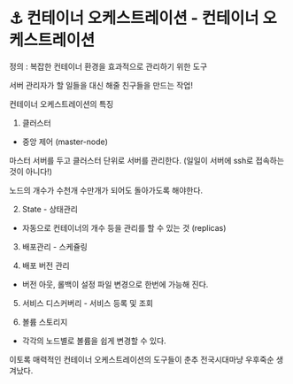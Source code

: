 # ⚓️ 컨테이너 오케스트레이션 - 컨테이너 오케스트레이션


정의 : 복잡한 컨테이너 환경을 효과적으로 관리하기 위한 도구


서버 관리자가 할 일들을 대신 해줄 친구들을 만드는 작업!

컨테이너 오케스트레이션의 특징

1. 클러스터

- 중앙 제어 (master-node)

마스터 서버를 두고 클러스터 단위로 서버를 관리한다. (일일이 서버에 ssh로 접속하는것이 아니다!)

노드의 개수가 수천개 수만개가 되어도 돌아가도록 해야한다. 


2. State - 상태관리

- 자동으로 컨테이너의 개수 등을 관리를 할 수 있는 것 (replicas)

3. 배포관리 - 스케쥴링


4. 배포 버전 관리

- 버전 아웃, 롤백이 설정 파일 변경으로 한번에 가능해 진다.


5. 서비스 디스커버리 - 서비스 등록 및 조회


6. 볼륨 스토리지

- 각각의 노드별로 볼륨을 쉽게 변경할 수 있다.


이토록 매력적인 컨테이너 오케스트레이션의 도구들이 춘추 전국시대마냥 우후죽순 생겨났다.


